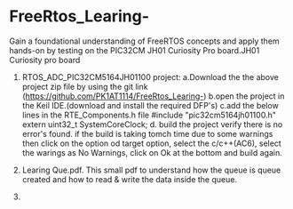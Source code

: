 # FreeRtos_Learing-
Gain a foundational understanding of FreeRTOS concepts and apply them hands-on by testing on the PIC32CM JH01 Curiosity Pro board.JH01 Curiosity pro board
1. RTOS_ADC_PIC32CM5164JH01100 project:
   a.Download the the above project zip file by using the git link (https://github.com/PK1AT1114/FreeRtos_Learing-)
   b.open the project in the Keil IDE.(download and install the required DFP's)
   c.add the below lines in the RTE_Components.h file 
     #include "pic32cm5164jh01100.h"
     extern uint32_t SystemCoreClock;
   d. build the project verify there is no error's found. if the build is taking tomch time due to some warnings
   then click on the option od target option, select the c/c++(AC6), select the warings as No Warnings, click on
   Ok at the bottom and build again.

2. Learing Que.pdf.
   This small pdf to understand how the queue is queue created and how to read & write the data inside the queue. 
4.   


